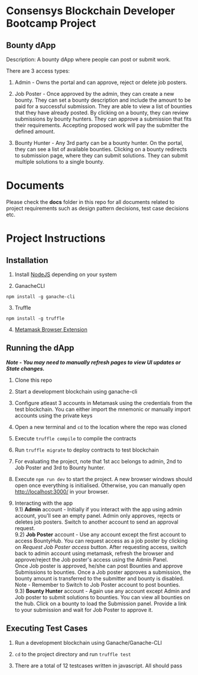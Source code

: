 
# Consensys Blockchain Developer Bootcamp Project

## **Bounty dApp**

  

Description: A bounty dApp where people can post or submit work.  

There are 3 access types:  
1) Admin - Owns the portal and can approve, reject or delete job posters.  
  
2) Job Poster - Once approved by the admin, they can create a new bounty. They can set a bounty description and include the amount to be paid for a successful submission. They are able to view a list of bounties that they have already posted. By clicking on a bounty, they can review submissions by bounty hunters. They can approve a submission that fits their requirements. Accepting proposed work will pay the submitter the defined amount.  
  
3) Bounty Hunter - Any 3rd party can be a bounty hunter. On the portal, they can see a list of available bounties. Clicking on a bounty redirects to submission page, where they can submit solutions. They can submit multiple solutions to a single bounty.  
  
  

# Documents

  

Please check the **docs** folder in this repo for all documents related to project requirements such as design pattern decisions, test case decisions etc.

  

# Project Instructions

## Installation

1) Install [NodeJS](https://nodejs.org/en/) depending on your system

2) GanacheCLI

`npm install -g ganache-cli`

3) Truffle

`npm install -g truffle`

4) [Metamask Browser Extension](https://metamask.io/)

  

## Running the dApp

***Note - You may need to manually refresh pages to view UI updates or State changes.***
1) Clone this repo

2) Start a development blockchain using ganache-cli

3) Configure atleast 3 accounts in Metamask using the credentials from the test blockchain. You can either import the mnemonic or manually import accounts using the private keys

4) Open a new terminal and `cd` to the location where the repo was cloned

5) Execute `truffle compile` to compile the contracts

6) Run `truffle migrate` to deploy contracts to test blockchain

7) For evaluating the project, note that 1st acc belongs to admin, 2nd to Job Poster and 3rd to Bounty hunter.

8) Execute `npm run dev` to start the project. A new browser windows should open once everything is initialised. Otherwise, you can manually open [http://localhost:3000/](http://localhost:3000/) in your browser.

9) Interacting with the app  
9.1) **Admin** account - Initially if you interact with the app using admin account, you'll see an empty panel. Admin only approves, rejects or deletes job posters. Switch to another account to send an approval request.  
9.2) **Job Poster** account - Use any account except the first account to access BountyHub. You can request access as a job poster by clicking on *Request Job Poster access* button. After requesting access, switch back to admin account using metamask, refresh the browser and approve/reject the Job poster's access using the Admin Panel.  
Once Job poster is approved, he/she can post Bounties and approve Submissions to bounties. Once a Job poster approves a submission, the bounty amount is transferred to the submitter and bounty is disabled.  
Note - Remember to Switch to Job Poster account to post bounties.  
9.3) **Bounty Hunter** account - Again use any account except Admin and Job poster to submit solutions to bounties. You can view all bounties on the hub. Click on a bounty to load the Submission panel. Provide a link to your submission and wait for Job Poster to approve it.

  

## Executing Test Cases

1) Run a development blockchain using Ganache/Ganache-CLI

2) `cd` to the project directory and run `truffle test`

3) There are a total of 12 testcases written in javascript. All should pass